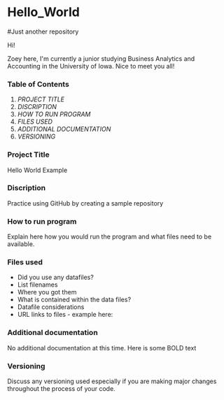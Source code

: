 # Hello_World
#Just another repository 

Hi!

Zoey here, I'm currently a junior studying Business Analytics and Accounting in the University of Iowa. Nice to meet you all! 

### Table of Contents 
1. *PROJECT TITLE* 
2. *DISCRIPTION*
3. *HOW TO RUN PROGRAM* 
4. *FILES USED* 
5. *ADDITIONAL DOCUMENTATION* 
6. *VERSIONING* 

### Project Title 
Hello World Example 

### Discription 
Practice using GitHub by creating a sample repository 

### How to run program 
Explain here how you would run the program and what files need to be available.

### Files used 
- Did you use any datafiles?
- List filenames
- Where you got them
- What is contained within the data files?
- Datafile considerations
- URL links to files - example here:

### Additional documentation
No additional documentation at this time. Here is some BOLD text

### Versioning 
Discuss any versioning used especially if you are making major changes throughout the process of your code.

